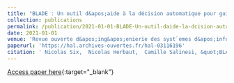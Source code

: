 ```yaml
---
title: "BLADE : Un outil d&apos;aide à la décision automatique pour guider le choix de technologie Blockchain"
collection: publications
permalink: /publication/2021-01-01-BLADE-Un-outil-daide-la-dcision-automatique-pour-guider-le-choix-de-technologie-Blockchain
date: 2021-01-01
venue: 'Revue ouverte d&apos;ing&apos;enierie des syst`emes d&apos;information'
paperurl: 'https://hal.archives-ouvertes.fr/hal-03116196'
citation: ' Nicolas Six,  Nicolas Herbaut,  Camille Salinesi, &quot;BLADE : Un outil d&amp;apos;aide à la décision automatique pour guider le choix de technologie Blockchain.&quot; Revue ouverte d&amp;apos;ing&amp;apos;enierie des syst`emes d&amp;apos;information, 2021.'
---
```

[Access paper here](https://hal.archives-ouvertes.fr/hal-03116196){:target="_blank"}
